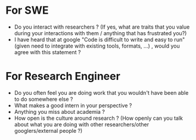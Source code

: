 # For SWE

- Do you interact with researchers ? (If yes, what are traits that you value during your interactions with them / anything that has frustrated you?)
- I have heard that at google "Code is difficult to write and easy to run" (given need to integrate with existing tools, formats, ...) , would you agree with this statement ?


# For Research Engineer

- Do you often feel you are doing work that you wouldn't have been able to do somewhere else ?
- What makes a good intern in your perspective ?
- Anything you miss about academia ?
- How open is the culture around research ? (How openly can you talk about what you are doing with other researchers/other googlers/external people ?)
